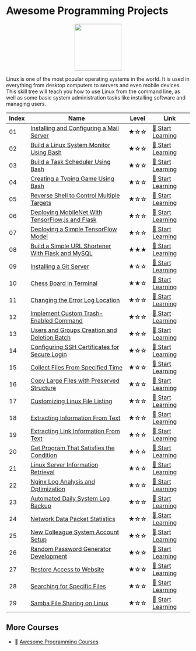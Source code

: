 # Awesome Programming Projects

<div align="center">
<img width="128px" src="https://file.labex.io/path/k5LXo5b82pJm.png">
</div>

Linux is one of the most popular operating systems in the world. It is used in everything from desktop computers to servers and even mobile devices. This skill tree will teach you how to use Linux from the command line, as well as some basic system administration tasks like installing software and managing users.

|   Index | Name                                                                                                    | Level   | Link                                                                                                    |
|---------|---------------------------------------------------------------------------------------------------------|---------|---------------------------------------------------------------------------------------------------------|
|      01 | [Installing and Configuring a Mail Server](#installing-and-configuring-a-mail-server)                   | ★☆☆     | [🚀 Start Learning](https://labex.io/courses/project-installing-and-configuring-a-mail-server)          |
|      02 | [Build a Linux System Monitor Using Bash](#build-a-linux-system-monitor-using-bash)                     | ★☆☆     | [🚀 Start Learning](https://labex.io/courses/project-build-a-linux-system-monitor-using-bash)           |
|      03 | [Build a Task Scheduler Using Bash](#build-a-task-scheduler-using-bash)                                 | ★☆☆     | [🚀 Start Learning](https://labex.io/courses/project-build-a-task-scheduler-using-bash)                 |
|      04 | [Creating a Typing Game Using Bash](#creating-a-typing-game-using-bash)                                 | ★☆☆     | [🚀 Start Learning](https://labex.io/courses/project-creating-a-typing-game-using-bash)                 |
|      05 | [Reverse Shell to Control Multiple Targets](#reverse-shell-to-control-multiple-targets)                 | ★☆☆     | [🚀 Start Learning](https://labex.io/courses/project-reverse-shell-to-control-multiple-targets)         |
|      06 | [Deploying MobileNet With TensorFlow.js and Flask](#deploying-mobilenet-with-tensorflow.js-and-flask)   | ★☆☆     | [🚀 Start Learning](https://labex.io/courses/project-deploying-mobilenet-with-tensorflowjs-and-flask)   |
|      07 | [Deploying a Simple TensorFlow Model](#deploying-a-simple-tensorflow-model)                             | ★☆☆     | [🚀 Start Learning](https://labex.io/courses/project-deploying-a-simple-tensorflow-model)               |
|      08 | [Build a Simple URL Shortener With Flask and MySQL](#build-a-simple-url-shortener-with-flask-and-mysql) | ★★★     | [🚀 Start Learning](https://labex.io/courses/project-build-a-simple-url-shortener-with-flask-and-mysql) |
|      09 | [Installing a Git Server](#installing-a-git-server)                                                     | ★☆☆     | [🚀 Start Learning](https://labex.io/courses/project-installing-a-git-server)                           |
|      10 | [Chess Board in Terminal](#chess-board-in-terminal)                                                     | ★★☆     | [🚀 Start Learning](https://labex.io/courses/project-chess-board-in-terminal)                           |
|      11 | [Changing the Error Log Location](#changing-the-error-log-location)                                     | ★☆☆     | [🚀 Start Learning](https://labex.io/courses/project-changing-the-error-log-location)                   |
|      12 | [Implement Custom Trash-Enabled Command](#implement-custom-trash-enabled-command)                       | ★☆☆     | [🚀 Start Learning](https://labex.io/courses/project-avoid-accidental-deletion)                         |
|      13 | [Users and Groups Creation and Deletion Batch](#users-and-groups-creation-and-deletion-batch)           | ★☆☆     | [🚀 Start Learning](https://labex.io/courses/project-bulk-creation-and-deletion-of-users-and-groups)    |
|      14 | [Configuring SSH Certificates for Secure Login](#configuring-ssh-certificates-for-secure-login)         | ★☆☆     | [🚀 Start Learning](https://labex.io/courses/project-certificate-configuration)                         |
|      15 | [Collect Files From Specified Time](#collect-files-from-specified-time)                                 | ★☆☆     | [🚀 Start Learning](https://labex.io/courses/project-collect-files-from-specified-time)                 |
|      16 | [Copy Large Files with Preserved Structure](#copy-large-files-with-preserved-structure)                 | ★☆☆     | [🚀 Start Learning](https://labex.io/courses/project-copy-specified-files)                              |
|      17 | [Customizing Linux File Listing](#customizing-linux-file-listing)                                       | ★☆☆     | [🚀 Start Learning](https://labex.io/courses/project-directory-size)                                    |
|      18 | [Extracting Information From Text](#extracting-information-from-text)                                   | ★☆☆     | [🚀 Start Learning](https://labex.io/courses/project-extracting-information-from-text)                  |
|      19 | [Extracting Link Information From Text](#extracting-link-information-from-text)                         | ★☆☆     | [🚀 Start Learning](https://labex.io/courses/project-extracting-link-information-from-text)             |
|      20 | [Get Program That Satisfies the Condition](#get-program-that-satisfies-the-condition)                   | ★☆☆     | [🚀 Start Learning](https://labex.io/courses/project-get-program-that-satisfies-the-condition)          |
|      21 | [Linux Server Information Retrieval](#linux-server-information-retrieval)                               | ★☆☆     | [🚀 Start Learning](https://labex.io/courses/project-get-system-information)                            |
|      22 | [Nginx Log Analysis and Optimization](#nginx-log-analysis-and-optimization)                             | ★☆☆     | [🚀 Start Learning](https://labex.io/courses/project-log-analysis)                                      |
|      23 | [Automated Daily System Log Backup](#automated-daily-system-log-backup)                                 | ★☆☆     | [🚀 Start Learning](https://labex.io/courses/project-log-backup)                                        |
|      24 | [Network Data Packet Statistics](#network-data-packet-statistics)                                       | ★☆☆     | [🚀 Start Learning](https://labex.io/courses/project-network-data-packet-statistics)                    |
|      25 | [New Colleague System Account Setup](#new-colleague-system-account-setup)                               | ★☆☆     | [🚀 Start Learning](https://labex.io/courses/project-new-colleague-system-account-setup)                |
|      26 | [Random Password Generator Development](#random-password-generator-development)                         | ★☆☆     | [🚀 Start Learning](https://labex.io/courses/project-password-generator)                                |
|      27 | [Restore Access to Website](#restore-access-to-website)                                                 | ★☆☆     | [🚀 Start Learning](https://labex.io/courses/project-restore-access-to-website)                         |
|      28 | [Searching for Specific Files](#searching-for-specific-files)                                           | ★☆☆     | [🚀 Start Learning](https://labex.io/courses/project-searching-for-specific-files)                      |
|      29 | [Samba File Sharing on Linux](#samba-file-sharing-on-linux)                                             | ★☆☆     | [🚀 Start Learning](https://labex.io/courses/project-service-management)                                |

## More Courses

- 🔗 [Awesome Programming Courses](https://github.com/labex-labs/awesome-programming-courses)

